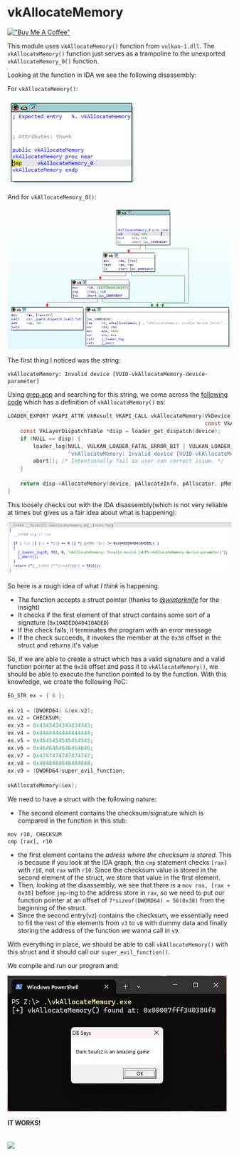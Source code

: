 # vkAllocateMemory

[!["Buy Me A Coffee"](https://www.buymeacoffee.com/assets/img/custom_images/orange_img.png)](https://www.buymeacoffee.com/whokilleddb)


This module uses `vkAllocateMemory()` function from `vulkan-1.dll`. The `vkAllocateMemory()` function just serves as a trampoline to the unexported `vkAllocateMemory_0()` function. 

Looking at the function in IDA we see the following disassembly:

For `vkAllocateMemory()`:

![](./imgs/vkAllocateMemory_disas.png)

And for `vkAllocateMemory_0()`:

![](./imgs/vkAllocateMemory_0_disas.png)

The first thing I noticed was the string:

```
vkAllocateMemory: Invalid device [VUID-vkAllocateMemory-device-parameter]
```

Using [grep.app](https://grep.app/) and searching for this string, we come across the [following code](https://github.com/KhronosGroup/Vulkan-Loader/blob/main/loader/trampoline.c) which has a definition of `vkAllocateMemory()` as:

```c
LOADER_EXPORT VKAPI_ATTR VkResult VKAPI_CALL vkAllocateMemory(VkDevice device, const VkMemoryAllocateInfo *pAllocateInfo,
                                                              const VkAllocationCallbacks *pAllocator, VkDeviceMemory *pMemory) {
    const VkLayerDispatchTable *disp = loader_get_dispatch(device);
    if (NULL == disp) {
        loader_log(NULL, VULKAN_LOADER_FATAL_ERROR_BIT | VULKAN_LOADER_ERROR_BIT | VULKAN_LOADER_VALIDATION_BIT, 0,
                   "vkAllocateMemory: Invalid device [VUID-vkAllocateMemory-device-parameter]");
        abort(); /* Intentionally fail so user can correct issue. */
    }

    return disp->AllocateMemory(device, pAllocateInfo, pAllocator, pMemory);
}
```

This loosely checks out with the IDA disassembly(which is not very reliable at times but gives us a fair idea about what is happening):

![](./imgs/disas.png)

So here is a rough idea of what _I think_ is happening.

- The function accepts a struct pointer (thanks to [@_winterknife_](https://x.com/_winterknife_) for the insight)
- It checks if the first element of that struct contains some sort of a signature (`0x10ADED040410ADED`)
- If the check fails, it terminates the program with an error message
- If the check succeeds, it invokes the member at the `0x38` offset in the struct and returns it's value


So, if we are able to create a struct which has a valid signature and a valid function pointer at the `0x38` offset and pass it to `vkAllocateMemory()`, we should be able to execute the function pointed to by the function. With this knowledge, we create the following PoC:

```c
EG_STR ex = { 0 };

ex.v1 = (DWORD64) &(ex.v2);
ex.v2 = CHECKSUM;
ex.v3 = 0x4343434343434343;
ex.v4 = 0x4444444444444444;
ex.v5 = 0x4545454545454545;
ex.v6 = 0x4646464646464646;
ex.v7 = 0x4747474747474747;
ex.v8 = 0x4848484848484848;
ex.v9 = (DWORD64)super_evil_function;

vkAllocateMemory(&ex);
```

We need to have a struct with the following nature:

- The second element contains the checksum/signature which is compared in the function in this stub:
```
mov r10, CHECKSUM
cmp [rax], r10
```
- the first element contains the _adress where the checksum is stored_. This is because if you look at the IDA graph, the `cmp` statement checks `[rax]` with `r10`, not `rax` with `r10`. Since the checksum value is stored in the second element of the struct, we store that value in the first element.
- Then, looking at the disassembly, we see that there is a `mov rax, [rax + 0x38]` before `jmp`-ing to the address store in `rax`, so we need to put our function pointer at an offset of `7*sizeof(DWORD64) = 56(0x38)` from the beginning of the struct. 
- Since the second entry(`v2`) contains the checksum, we essentially need to fill the rest of the elements from `v3` to `v8` with dummy data and finally storing the address of the function we wanna call in `v9`.

With everything in place, we should be able to call `vkAllocateMemory()` with this struct and it should call our `super_evil_function()`.

We compile and run our program and:

![](./imgs/works.png)

**IT WORKS!**

![](https://imgflip.com/s/meme/Excited-Cat.jpg)
----
